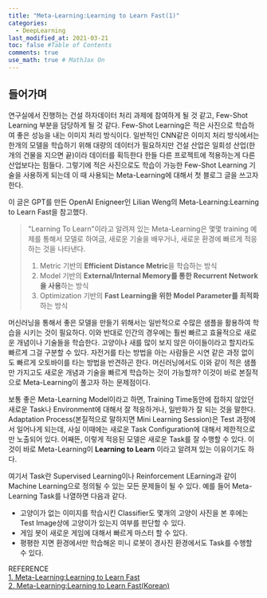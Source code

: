```yaml
---
title: "Meta-Learning:Learning to Learn Fast(1)"
categories: 
  - DeepLearning
last_modified_at: 2021-03-21
toc: false #Table of Contents
comments: true
use_math: true # MathJax On
---
```


## 들어가며

연구실에서 진행하는 건설 하자데이터 처리 과제에 참여하게 될 것 같고, Few-Shot Learning 부분을 담당하게 될 것 같다. 
Few-Shot Learning은 적은 사진으로 학습하여 좋은 성능을 내는 이미지 처리 방식이다. 일반적인 CNN같은 이미지 처리 방식에서는
한개의 모델을 학습하기 위해 대량의 데이터가 필요하지만 건설 산업은 일회성 산업(한개의 건물을 지으면 끝)이라 데이터를 획득한다
한들 다른 프로젝트에 적용하는게 다른 산업보다는 힘들다. 그렇기에 적은 사진으로도 학습이 가능한 Few-Shot Learning 기술을 
사용하게 되는데 이 때 사용되는 Meta-Learning에 대해서 첫 블로그 글을 쓰고자 한다.

이 글은  GPT를 만든 OpenAI Enigneer인 Lilian Weng의 Meta-Learning:Learning to Learn Fast을 참고했다.

>
> "Learning To Learn"이라고 알려져 있는 Meta-Learning은 몇몇 training 예제를 통해서 모델로 하여금, 새로운 기술을 배우거나, 새로운 환경에 빠르게 적응하는 것을 나타낸다.
> 1. Metric 기반의 **Efficient Distance Metric**을 학습하는 방식
> 2. Model 기반의 **External/Internal Memory를 통한 Recurrent Network을 사용**하는 방식
> 3. Optimization 기반의 **Fast Learning을 위한 Model Parameter를 최적화** 하는 방식
>
>

머신러닝을 통해서 좋은 모델을 만들기 위해서는 일반적으로 수많은 샘플을 활용하여 학습을 시키는 것이 필요하다. 이와 반대로 인간의 경우에는 훨씬 빠르고 효율적으로 새로운 개념이나 기술들을 학습한다. 고양이나 새를 많이 보지 않은 아이들이라고 할지라도 빠르게 그걸 구분할 수 있다. 자전거를 타는 방법을 아는 사람들은 시연 같은 과정 없이도 빠르게 오토바이를 타는 방법을 반견하곤 한다. 머신러닝에서도 이와 같이 적은 샘플만 가지고도 새로운 개념과 기술을 빠르게 학습하는 것이 가능할까? 이것이 바로 본질적으로 Meta-Learning이 풀고자 하는 문제점이다.

보통 좋은 Meta-Learning Model이라고 하면, Training Time동안에 접하지 않았던 새로운 Task나 Environment에 대해서 잘 적응하거나, 일반화가 잘 되는 것을 말한다. Adaptation Process(본질적으로 말하지면 Mini Learning Session)은 Test 과정에서 일어나게 되는데, 사실 이때에는 새로운 Task Configuration에 대해서 제한적으로만 노출되어 있다. 어째뜬, 이렇게 적응된 모델은 새로운 Task를 잘 수행할 수 있다. 이 것이 바로 Meta-Learning이 **Learning to Learn** 이라고 알려져 있는 이유이기도 하다.

여기서 Task란 Supervised Learning이나 Reinforcement LEarning과 같이 Machine Learning으로 정의될 수 있는 모든 문제들이 될 수 있다. 예를 들어 Meta-Learning Task를 나열하면 다음과 같다.
- 고양이가 없는 이미지를 학습시킨 Classifier도 몇개의 고양이 사진을 본 후에는 Test Image상에 고양이가 있는지 여부를 판단할 수 있다.
- 게임 봇이 새로운 게임에 대해서 빠르게 마스터 할 수 있다.
- 평평한 지면 환경에서만 학습해온 미니 로봇이 경사진 환경에서도 Task를 수행할 수 있다.


REFERENCE
<br>
[1. Meta-Learning:Learning to Learn Fast](https://lilianweng.github.io/lil-log/2018/11/30/meta-learning.html)
<br>
[2. Meta-Learning:Learning to Learn Fast(Korean)](https://talkingaboutme.tistory.com/entry/DL-Meta-Learning-Learning-to-Learn-Fast)

